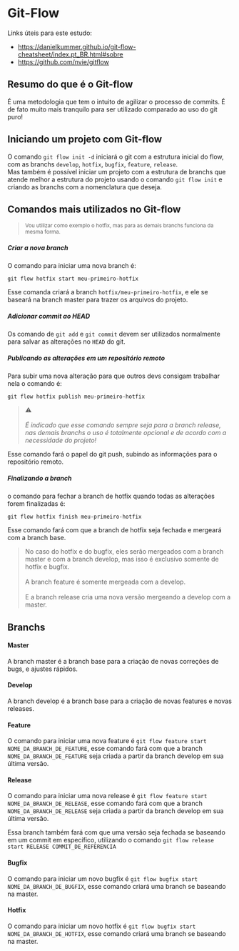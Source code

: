 # Git-Flow

Links úteis para este estudo:

- https://danielkummer.github.io/git-flow-cheatsheet/index.pt_BR.html#sobre
- https://github.com/nvie/gitflow

## Resumo do que é o Git-flow

É uma metodologia que tem o intuito de agilizar o processo de commits. É de fato muito mais tranquilo para ser utilizado comparado ao uso do git puro!

## Iniciando um projeto com Git-flow

O comando `git flow init -d` iniciará o git com a estrutura inicial do flow, com as branchs `develop`, `hotfix`, `bugfix`, `feature`, `release`.<br>
Mas também é possível iniciar um projeto com a estrutura de branchs que atende melhor a estrutura do projeto usando o comando `git flow init` e criando as branchs com a nomenclatura que deseja.

## Comandos mais utilizados no Git-flow

> <sub>Vou utilizar como exemplo o hotfix, mas para as demais branchs funciona da mesma forma.</sub>

##### Criar a nova branch

O comando para iniciar uma nova branch é:

```
git flow hotfix start meu-primeiro-hotfix
```

Esse comanda criará a branch `hotfix/meu-primeiro-hotfix`, e ele se baseará na branch master para trazer os arquivos do projeto.

##### Adicionar commit ao HEAD

Os comando de `git add` e `git commit` devem ser utilizados normalmente para salvar as alterações no `HEAD` do git.

##### Publicando as alterações em um repositório remoto

Para subir uma nova alteração para que outros devs consigam trabalhar nela o comando é:

```
git flow hotfix publish meu-primeiro-hotfix
```

> :warning: <br><br> <i>É indicado que esse comando sempre seja para a branch release, nas demais branchs o uso é totalmente opcional e de acordo com a necessidade do projeto!</i>

Esse comando fará o papel do git push, subindo as informações para o repositório remoto.

##### Finalizando a branch

o comando para fechar a branch de hotfix quando todas as alterações forem finalizadas é:

```
git flow hotfix finish meu-primeiro-hotfix
```

Esse comando fará com que a branch de hotfix seja fechada e mergeará com a branch base.

> No caso do hotfix e do bugfix, eles serão mergeados com a branch master e com a branch develop, mas isso é exclusivo somente de hotfix e bugfix.<br><br>
> A branch feature é somente mergeada com a develop.<br><br>
> E a branch release cria uma nova versão mergeando a develop com a master.

## Branchs

#### Master

A branch master é a branch base para a criação de novas correções de bugs, e ajustes rápidos.

#### Develop

A branch develop é a branch base para a criação de novas features e novas releases.

#### Feature

O comando para iniciar uma nova feature é `git flow feature start NOME_DA_BRANCH_DE_FEATURE`, esse comando fará com que a branch `NOME_DA_BRANCH_DE_FEATURE` seja criada a partir da branch develop em sua última versão.

#### Release

O comando para iniciar uma nova release é `git flow feature start NOME_DA_BRANCH_DE_RELEASE`, esse comando fará com que a branch `NOME_DA_BRANCH_DE_RELEASE` seja criada a partir da branch develop em sua última versão.

Essa branch também fará com que uma versão seja fechada se baseando em um commit em específico, utilizando o comando `git flow release start RELEASE COMMIT_DE_REFERENCIA`

#### Bugfix

O comando para iniciar um novo bugfix é `git flow bugfix start NOME_DA_BRANCH_DE_BUGFIX`, esse comando criará uma branch se baseando na master.

#### Hotfix

O comando para iniciar um novo hotfix é `git flow bugfix start NOME_DA_BRANCH_DE_HOTFIX`, esse comando criará uma branch se baseando na master.

